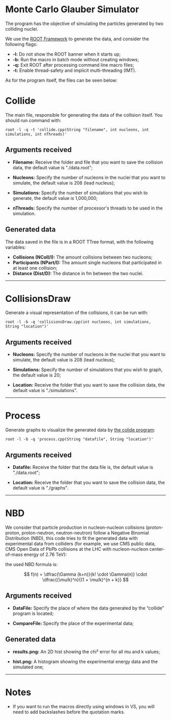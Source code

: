# Monte Carlo Glauber Simulator

The program has the objective of simulating the particles generated by two colliding nuclei.

We use the [ROOT Framework](https://root.cern/)
to generate the data, and consider the following flags:

* __-l:__ Do not show the ROOT banner when it starts up;
* __-b:__ Run the macro in batch mode without creating windows;
* __-q:__ Exit ROOT after processing command line macro files;
* __-t:__ Enable thread-safety and implicit multi-threading (IMT).

As for the program itself, the files can be seen below:

# Collide

The main file, responsible for generating the data of the collision itself.
You should run command with:

    root -l -q -t 'collide.cpp(String "filename", int nucleons, int simulations, int nThreads)'

## Arguments received

* __Filename:__ Receive the folder and file that you want to save the collision data, the
default value is "./data.root";

* __Nucleons:__ Specify the number of nucleons in the nuclei that you want to simulate, the
default value is 208 (lead nucleus);

* __Simulations:__ Specify the number of simulations that you wish to generate, the default
value is 1,000,000;

* __nThreads:__ Specify the number of processor's threads to be used in the simulation.

## Generated data

The data saved in the file is in a ROOT TTree format, with
the following variables:
* __Collisions (NColl/I):__ The amount collisions between two nucleons;
* __Participants (NPart/I):__ The amount single nucleons that participated in at least
  one collision;
* __Distance (Dist/D):__ The distance in fm between the two nuclei.

***
# CollisionsDraw

Generate a visual representation of the collisions, it can be run with:

    root -l -b -q 'collisionsDraw.cpp(int nucleons, int simulations, String "location")'

## Arguments received

* __Nucleons:__ Specify the number of nucleons in the nuclei that you want to simulate,
the default value is 208 (lead nucleus);

* __Simulations:__ Specify the number of simulations that you wish to graph, the default
value is 20;

* __Location:__ Receive the folder that you want to save the collision data, the default
value is "./simulations".

***
# Process

Generate graphs to visualize the generated data by
[the colide program](#Collide):

    root -l -b -q 'process.cpp(String "datafile", String "location")'

## Arguments received

* __Datafile:__ Receive the folder that the data file is, the default value is "./data.root";

* __Location:__ Receive the folder that you want to save the collision data, the default value is "./graphs".

***
# NBD

We consider that particle production in nucleon-nucleon collisions (proton-proton, proton-neutron, neutron-neutron) follow a Negative Binomial Distribution (NBD), this code tries to fit the generated data with experimental data from colliders (for example, we use CMS public data, CMS Open Data of PbPb collisions at the LHC with nucleon-nucleon center-of-mass energy of 2.76 TeV):

the used NBD formula is:

$$ f(n) = \dfrac{\Gamma (k+n)}{k! \cdot \Gamma(n)} \cdot \dfrac{(\mu/k)^n}{(1 + \mu/k)^{n + k}} $$

## Arguments received

* __DataFile:__ Specify the place of where the data generated by the “collide” program is located;

* __CompareFile:__ Specify the place of the experimental data;

## Generated data

* __results.png:__ An 2D hist showing the chi² error for all mu and k values;

* __hist.png:__ A histogram showing the experimental energy data and the simulated one;  
***

# Notes

* If you want to run the macros directly using windows in VS, you will need to add backslashes
before the quotation marks.
